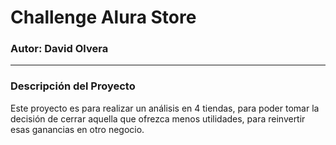 # **Challenge Alura Store**

### **Autor:** David Olvera

---

### **Descripción del Proyecto**

Este proyecto es para realizar un análisis en 4 tiendas, para poder tomar la decisión de cerrar aquella que ofrezca menos utilidades, para reinvertir esas ganancias en otro negocio.
